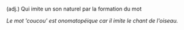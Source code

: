 (adj.) Qui imite un son naturel par la formation du mot

*Le mot 'coucou' est onomatopéique car il imite le chant de l'oiseau.*